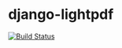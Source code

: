 # django-lightpdf

[![Build Status](https://travis-ci.org/claudiutopriceanu/django-lightpdf.svg?branch=master)](https://travis-ci.org/claudiutopriceanu/django-lightpdf)
